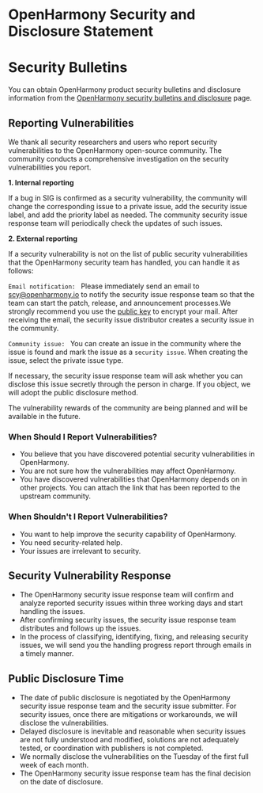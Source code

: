 # OpenHarmony Security and Disclosure Statement



# Security Bulletins

You can obtain OpenHarmony product security bulletins and disclosure information from the [OpenHarmony security bulletins and disclosure](https://gitee.com/openharmony/security/blob/master/en/security-disclosure/README.md) page.



## Reporting Vulnerabilities

We thank all security researchers and users who report security vulnerabilities to the OpenHarmony open-source community. The community conducts a comprehensive investigation on the security vulnerabilities you report.

 **1. Internal reporting** 

If a bug in SIG is confirmed as a security vulnerability, the community will change the corresponding issue to a private issue, add the security issue label, and add the priority label as needed. The community security issue response team will periodically check the updates of such issues.

 **2. External reporting** 

If a security vulnerability is not on the list of public security vulnerabilities that the OpenHarmony security team has handled, you can handle it as follows:

`Email notification: ` Please immediately send an email to scy@openharmony.io to notify the security issue response team so that the team can start the patch, release, and announcement processes.We strongly recommend you use the [public key](/publicKey/Scy-OpenHarmony_publickey.asc) to encrypt your mail. After receiving the email, the security issue distributor creates a security issue in the community.

`Community issue: ` You can create an issue in the community where the issue is found and mark the issue as a `security issue`. When creating the issue, select the private issue type.

If necessary, the security issue response team will ask whether you can disclose this issue secretly through the person in charge. If you object, we will adopt the public disclosure method.

The vulnerability rewards of the community are being planned and will be available in the future.

### When Should I Report Vulnerabilities?

- You believe that you have discovered potential security vulnerabilities in OpenHarmony.
- You are not sure how the vulnerabilities may affect OpenHarmony.
- You have discovered vulnerabilities that OpenHarmony depends on in other projects. You can attach the link that has been reported to the upstream community.



### When Shouldn't I Report Vulnerabilities?

- You want to help improve the security capability of OpenHarmony.
- You need security-related help.
- Your issues are irrelevant to security.



## Security Vulnerability Response

- The OpenHarmony security issue response team will confirm and analyze reported security issues within three working days and start handling the issues.
- After confirming security issues, the security issue response team distributes and follows up the issues.
- In the process of classifying, identifying, fixing, and releasing security issues, we will send you the handling progress report through emails in a timely manner.



## Public Disclosure Time

- The date of public disclosure is negotiated by the OpenHarmony security issue response team and the security issue submitter. For security issues, once there are mitigations or workarounds, we will disclose the vulnerabilities.
- Delayed disclosure is inevitable and reasonable when security issues are not fully understood and modified, solutions are not adequately tested, or coordination with publishers is not completed.
- We normally disclose the vulnerabilities on the Tuesday of the first full week of each month.
- The OpenHarmony security issue response team has the final decision on the date of disclosure.
